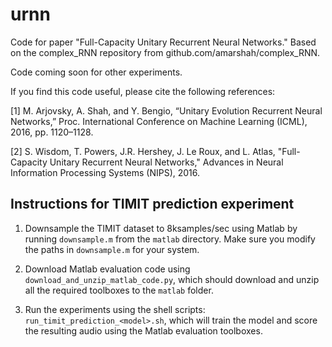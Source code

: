 # urnn
Code for paper "Full-Capacity Unitary Recurrent Neural Networks." Based on the complex_RNN repository from github.com/amarshah/complex_RNN.

Code coming soon for other experiments.

If you find this code useful, please cite the following references:

[1] M. Arjovsky, A. Shah, and Y. Bengio, “Unitary Evolution Recurrent Neural Networks,” Proc. International Conference on Machine Learning (ICML), 2016, pp. 1120–1128.

[2] S. Wisdom, T. Powers, J.R. Hershey, J. Le Roux, and L. Atlas, "Full-Capacity Unitary Recurrent Neural Networks," Advances in Neural Information Processing Systems (NIPS), 2016.

## Instructions for TIMIT prediction experiment

1) Downsample the TIMIT dataset to 8ksamples/sec using Matlab by running ```downsample.m``` from the ```matlab``` directory. Make sure you modify the paths in ```downsample.m``` for your system.

2) Download Matlab evaluation code using ```download_and_unzip_matlab_code.py```, which should download and unzip all the required toolboxes to the ```matlab``` folder.

3) Run the experiments using the shell scripts: ```run_timit_prediction_<model>.sh```, which will train the model and score the resulting audio using the Matlab evaluation toolboxes.
